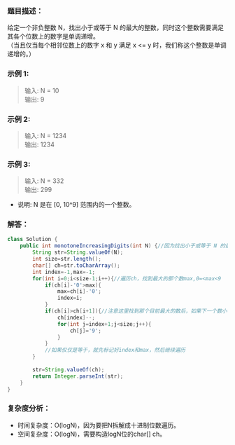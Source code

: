### 题目描述：   
给定一个非负整数 N，找出小于或等于 N 的最大的整数，同时这个整数需要满足其各个位数上的数字是单调递增。   
（当且仅当每个相邻位数上的数字 x 和 y 满足 x <= y 时，我们称这个整数是单调递增的。）   
### 示例 1:    
> 输入: N = 10    
> 输出: 9   

### 示例 2:   
> 输入: N = 1234   
> 输出: 1234   

### 示例 3:   
> 输入: N = 332    
> 输出: 299
* 说明: N 是在 [0, 10^9] 范围内的一个整数。

### 解答：   
```java
class Solution {
    public int monotoneIncreasingDigits(int N) {//因为找出小于或等于 N 的最大的整数，根据贪心，找到从左至右第一个左边数字i大于等于右边相邻数字i+1，把i减一,i右边的全变为9。但要考虑示例3的[3,3,2]这种情况,综合下来只需要从左到右找到最大的那个数字即可。
        String str=String.valueOf(N);
        int size=str.length();
        char[] ch=str.toCharArray();
        int index=-1,max=-1;
        for(int i=0;i<size-1;i++){//遍历ch，找到最大的那个数max,0=<max<9
            if(ch[i]-'0'>max){
                max=ch[i]-'0';
                index=i;
            }
            if(ch[i]>ch[i+1]){//注意这里找到那个目前最大的数后，如果下一个数小于它，可直接进行处理
                ch[index]--;
                for(int j=index+1;j<size;j++){
                    ch[j]='9';
                }
            }
            //如果仅仅是等于，就先标记好index和max，然后继续遍历
        }
        
        str=String.valueOf(ch);
        return Integer.parseInt(str);
    }
}
```
### 复杂度分析：   
* 时间复杂度：O(logN)，因为要把N拆解成十进制位数遍历。   
* 空间复杂度：O(logN)，需要构造logN位的char[] ch。
